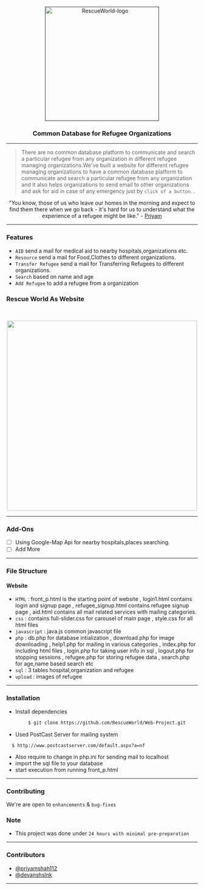 <p align="center">
  <a href="" rel="noopener">
 <img width=300px src="./ReadMeImages/logo.png" alt="RescueWorld-logo"></a>
</p>

<h3 align="center">Common Database for Refugee Organizations</h3>

------------------------------------------

>There are no common database platform to communicate and search a particular refugee from any organization in different refugee managing organizations.We've built a website for different refugee managing organizations to have a common database platform to communicate and search a particular refugee from any organization and It also helps organizations to send email to  other organizations and ask for  aid in case of any emergency just by `click of a button`.
 . 


<div align="center">
"You know, those of us who leave our homes in the morning and expect to find them there when we go back - it's hard for us to understand what the experience of a refugee might be like."  -  <a href ="https://github.com/priyamshah112"> Priyam </a>
</div>


------------------------------------------
### Features

- `AID` send a mail for medical aid to nearby hospitals,organizations etc.
- `Resource` send a mail for Food,Clothes to different organizations.
- `Transfer Refugee` send a mail for Transferring Refugees to different organizations.
- `Search` based on name and age
- `Add Refugee` to add a refugee from a organization

<h3 > Rescue World As Website </h3>
<br>
<p align="center">
<img src ="./ReadMeImages/Website.gif" width = 500px>
</p>
</div>

------------------------------------------

### Add-Ons

- [ ] Using Google-Map Api for nearby hospitals,places searching.
- [ ] Add More

------------------------------------------
### File Structure


#### Website

- `HTML` : front_p.html is the starting point of website , login1.html contains login and signup page , refugee_signup.html contains refugee signup page , aid.html contains all mail related services with mailing categories.
- `css` : contains full-slider.css for carousel of main page , style.css for all html files
- `javascript` : java.js common javascript file
- `php` : db.php for database intialization , download.php for image downloading , help1.php for mailing in various categories , index.php for including html files , login.php for taking user info in sql , logout.php for stopping sessions , refugee.php for storing refugee data , search.php for age,name based search etc
- `sql` : 3 tables hospital,organization and refugee
- `upload` : images of refugee

------------------------------------------
### Installation

* Install dependencies
```sh
        $ git clone https://github.com/RescueWorld/Web-Project.git
```
* Used PostCast Server for mailing system 
```
  $ http://www.postcastserver.com/default.aspx?a=nf
```
* Also require to change in php.ini for sending mail to localhost
* import the sql file to your database
* start execution from running front_p.html

------------------------------------------
### Contributing

 We're are open to `enhancements` & `bug-fixes`

### Note
- This project was done under `24 hours with minimal pre-preparation`
------------------------------------------
### Contributors

- [@priyamshah112](https://github.com/priyamshah112)
- [@devanshslnk](https://github.com/devanshslnk)
------------------------------------------
